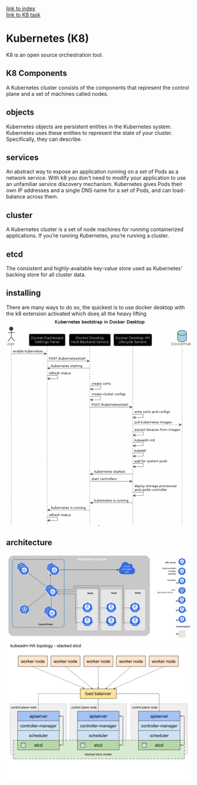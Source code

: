 [link to index](/readme.md)  
[link to K8 task](/Documentation/docs/kubernetes_task.md)  
# Kubernetes (K8)
K8 is an open source orchestration tool.

## K8 Components
A Kubernetes cluster consists of the components that represent the control plane and a set of machines called nodes.

## objects
Kubernetes objects are persistent entities in the Kubernetes system. Kubernetes uses these entities to represent the state of your cluster. Specifically, they can describe.

## services
An abstract way to expose an application running on a set of Pods as a network service.
With k8 you don't need to modify your application to use an unfamiliar service discovery mechanism. Kubernetes gives Pods their own IP addresses and a single DNS name for a set of Pods, and can load-balance across them.

## cluster
A Kubernetes cluster is a set of node machines for running containerized applications. If you’re running Kubernetes, you’re running a cluster.

## etcd
The consistent and highly-available key-value store used as Kubernetes' backing store for all cluster data.

## installing
There are many ways to do so, the quickest is to use docker desktop with the k8 extension activated which does all the heavy lifting
[![Docker desktop and k8](/Documentation/resources/k8/docker_desktop_k8.png)](https://www.docker.com/blog/how-kubernetes-works-under-the-hood-with-docker-desktop/)



## architecture 
![components](/Documentation/resources/k8/components-of-kubernetes.svg)  
![etcd](/Documentation/resources/k8/stacked-etcd.svg)  

